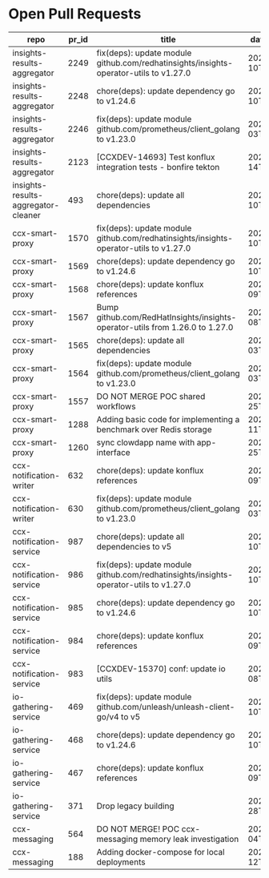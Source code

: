 # Open Pull Requests
repo | pr_id | title | date_created | url | author | ci_status
---|---|---|---|---|---|---
insights-results-aggregator | 2249 | fix(deps): update module github.com/redhatinsights/insights-operator-utils to v1.27.0 | 2025-08-10T08:36:21Z | https://github.com/RedHatInsights/insights-results-aggregator/pull/2249 | app/red-hat-konflux | failed
insights-results-aggregator | 2248 | chore(deps): update dependency go to v1.24.6 | 2025-08-10T08:36:08Z | https://github.com/RedHatInsights/insights-results-aggregator/pull/2248 | app/red-hat-konflux | failed
insights-results-aggregator | 2246 | fix(deps): update module github.com/prometheus/client_golang to v1.23.0 | 2025-08-03T08:37:10Z | https://github.com/RedHatInsights/insights-results-aggregator/pull/2246 | app/red-hat-konflux | failed
insights-results-aggregator | 2123 | [CCXDEV-14693] Test konflux integration tests - bonfire tekton | 2025-03-14T10:36:51Z | https://github.com/RedHatInsights/insights-results-aggregator/pull/2123 | matysek | failed
insights-results-aggregator-cleaner | 493 | chore(deps): update all dependencies | 2025-08-10T08:27:20Z | https://github.com/RedHatInsights/insights-results-aggregator-cleaner/pull/493 | app/red-hat-konflux | failed
ccx-smart-proxy | 1570 | fix(deps): update module github.com/redhatinsights/insights-operator-utils to v1.27.0 | 2025-08-10T08:37:46Z | https://github.com/RedHatInsights/insights-results-smart-proxy/pull/1570 | app/red-hat-konflux | failed
ccx-smart-proxy | 1569 | chore(deps): update dependency go to v1.24.6 | 2025-08-10T08:33:19Z | https://github.com/RedHatInsights/insights-results-smart-proxy/pull/1569 | app/red-hat-konflux | failed
ccx-smart-proxy | 1568 | chore(deps): update konflux references | 2025-08-09T12:18:35Z | https://github.com/RedHatInsights/insights-results-smart-proxy/pull/1568 | app/red-hat-konflux | failed
ccx-smart-proxy | 1567 | Bump github.com/RedHatInsights/insights-operator-utils from 1.26.0 to 1.27.0 | 2025-08-08T17:10:12Z | https://github.com/RedHatInsights/insights-results-smart-proxy/pull/1567 | app/dependabot | failed
ccx-smart-proxy | 1565 | chore(deps): update all dependencies | 2025-08-03T10:59:00Z | https://github.com/RedHatInsights/insights-results-smart-proxy/pull/1565 | app/red-hat-konflux | failed
ccx-smart-proxy | 1564 | fix(deps): update module github.com/prometheus/client_golang to v1.23.0 | 2025-08-03T06:52:40Z | https://github.com/RedHatInsights/insights-results-smart-proxy/pull/1564 | app/red-hat-konflux | failed
ccx-smart-proxy | 1557 | DO NOT MERGE POC shared workflows | 2025-07-25T10:22:18Z | https://github.com/RedHatInsights/insights-results-smart-proxy/pull/1557 | Jakub007d | failed
ccx-smart-proxy | 1288 | Adding basic code for implementing a benchmark over Redis storage | 2024-07-11T11:22:59Z | https://github.com/RedHatInsights/insights-results-smart-proxy/pull/1288 | joselsegura | failed
ccx-smart-proxy | 1260 | sync clowdapp name with app-interface | 2024-04-25T13:10:25Z | https://github.com/RedHatInsights/insights-results-smart-proxy/pull/1260 | matysek | ok
ccx-notification-writer | 632 | chore(deps): update konflux references | 2025-08-09T12:29:50Z | https://github.com/RedHatInsights/ccx-notification-writer/pull/632 | app/red-hat-konflux | failed
ccx-notification-writer | 630 | fix(deps): update module github.com/prometheus/client_golang to v1.23.0 | 2025-08-03T09:09:22Z | https://github.com/RedHatInsights/ccx-notification-writer/pull/630 | app/red-hat-konflux | ok
ccx-notification-service | 987 | chore(deps): update all dependencies to v5 | 2025-08-10T12:19:23Z | https://github.com/RedHatInsights/ccx-notification-service/pull/987 | app/red-hat-konflux | failed
ccx-notification-service | 986 | fix(deps): update module github.com/redhatinsights/insights-operator-utils to v1.27.0 | 2025-08-10T08:22:38Z | https://github.com/RedHatInsights/ccx-notification-service/pull/986 | app/red-hat-konflux | failed
ccx-notification-service | 985 | chore(deps): update dependency go to v1.24.6 | 2025-08-10T08:21:17Z | https://github.com/RedHatInsights/ccx-notification-service/pull/985 | app/red-hat-konflux | failed
ccx-notification-service | 984 | chore(deps): update konflux references | 2025-08-09T12:20:10Z | https://github.com/RedHatInsights/ccx-notification-service/pull/984 | app/red-hat-konflux | failed
ccx-notification-service | 983 | [CCXDEV-15370] conf: update io utils | 2025-08-08T12:11:45Z | https://github.com/RedHatInsights/ccx-notification-service/pull/983 | juandspy | ok
io-gathering-service | 469 | fix(deps): update module github.com/unleash/unleash-client-go/v4 to v5 | 2025-08-10T12:09:34Z | https://github.com/RedHatInsights/insights-operator-gathering-conditions-service/pull/469 | app/red-hat-konflux | failed
io-gathering-service | 468 | chore(deps): update dependency go to v1.24.6 | 2025-08-10T08:13:10Z | https://github.com/RedHatInsights/insights-operator-gathering-conditions-service/pull/468 | app/red-hat-konflux | failed
io-gathering-service | 467 | chore(deps): update konflux references | 2025-08-09T12:29:30Z | https://github.com/RedHatInsights/insights-operator-gathering-conditions-service/pull/467 | app/red-hat-konflux | failed
io-gathering-service | 371 | Drop legacy building | 2025-03-28T12:35:04Z | https://github.com/RedHatInsights/insights-operator-gathering-conditions-service/pull/371 | ikerreyes | failed
ccx-messaging | 564 | DO NOT MERGE! POC ccx-messaging memory leak investigation | 2025-08-04T07:55:03Z | https://github.com/RedHatInsights/insights-ccx-messaging/pull/564 | Jakub007d | failed
ccx-messaging | 188 | Adding docker-compose for local deployments | 2024-04-12T07:36:51Z | https://github.com/RedHatInsights/insights-ccx-messaging/pull/188 | joselsegura | ok

